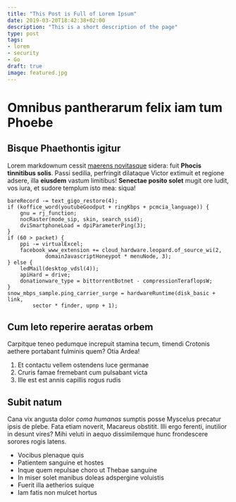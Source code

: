 ```yaml
---
title: "This Post is Full of Lorem Ipsum"
date: 2019-03-20T18:42:38+02:00
description: "This is a short description of the page"
type: post
tags:
- lorem
- security
- Go
draft: true
image: featured.jpg
---
```


# Omnibus pantherarum felix iam tum Phoebe

## Bisque Phaethontis igitur

Lorem markdownum cessit [maerens novitasque](http://illiiuvenem.org/) sidera:
fuit **Phocis tinnitibus solis**. Passi sedilia, perfringit dilataque Victor
extimuit et regione adsere, illa **eiusdem** vastum limitibus! **Senectae posito
solet** mugit ore ludit, vos iura, et sudore templum isto mea: siqua!

    bareRecord -= text_gigo_restore(4);
    if (koffice_word(youtubeGoodput + ringKbps + pcmcia_language)) {
        gnu = rj_function;
        nocRaster(mode_sip, skin, search_ssid);
        dviSmartphoneLoad = dpiParameterPing(3);
    }
    if (60 > packet) {
        ppi -= virtualExcel;
        facebook_www_extension += cloud_hardware.leopard.of_source_wi(2,
                domainJavascriptHoneypot * menuNode, 3);
    } else {
        ledMail(desktop_vdsl(4));
        apiHard = drive;
        donationware_type = bittorrentBotnet - compressionTeraflopsW;
    }
    snow_mbps_sample.ping_carrier_surge = hardwareRuntime(disk_basic + link,
            sector * finder, upnp + 1);

## Cum leto reperire aeratas orbem

Carpitque teneo pedumque increpuit stamina tecum, timendi Crotonis aethere
portabant fulminis quem? Otia Ardea!

1. Et contactu vellem ostendens luce germanae
2. Cruris famae fremebant cum pulsabant victa
3. Ille est est annis capillis rogus rudis

## Subit natum

Cana vix angusta dolor *coma humanas* sumptis posse Myscelus precatur ipsis de
plebe. Fata etiam noverit, Macareus obstitit. Illi ergo ferenti, inutilior in
desunt vires? Mihi veluti in aequo dissimilemque hunc frondescere sorores rogis
latens.

- Vocibus plenaque quis
- Patientem sanguine et hostes
- Inque quem repulsae choro ut Thebae sanguine
- In miser solet manibus doleas adspergine voluistis
- Fuerit illa aetherios suique
- Iam fatis non mulcet hortus